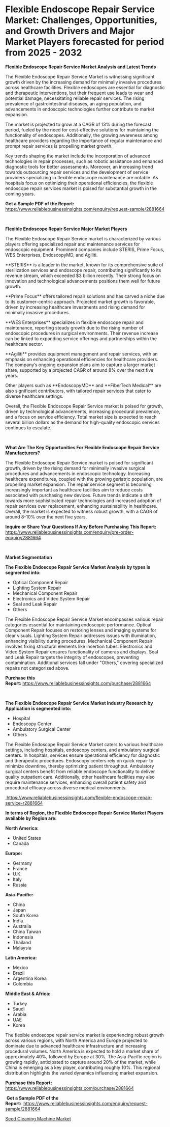 <p><h1>Flexible Endoscope Repair Service Market: Challenges, Opportunities, and Growth Drivers and Major Market Players forecasted for period from 2025 - 2032</h1></p><p><strong>Flexible Endoscope Repair Service Market Analysis and Latest Trends</strong></p>
<p><p>The Flexible Endoscope Repair Service Market is witnessing significant growth driven by the increasing demand for minimally invasive procedures across healthcare facilities. Flexible endoscopes are essential for diagnostic and therapeutic interventions, but their frequent use leads to wear and potential damage, necessitating reliable repair services. The rising prevalence of gastrointestinal diseases, an aging population, and advancements in endoscopic technologies further contribute to market expansion.</p><p>The market is projected to grow at a CAGR of 13% during the forecast period, fueled by the need for cost-effective solutions for maintaining the functionality of endoscopes. Additionally, the growing awareness among healthcare providers regarding the importance of regular maintenance and prompt repair services is propelling market growth. </p><p>Key trends shaping the market include the incorporation of advanced technologies in repair processes, such as robotic assistance and enhanced diagnostic tools for better assessments. Moreover, an increasing trend towards outsourcing repair services and the development of service providers specializing in flexible endoscope maintenance are notable. As hospitals focus on optimizing their operational efficiencies, the flexible endoscope repair services market is poised for substantial growth in the coming years.</p></p>
<p><strong>Get a Sample PDF of the Report:&nbsp;</strong> <a href="https://www.reliablebusinessinsights.com/enquiry/request-sample/2881664?utm_campaign=3080&utm_medium=2&utm_source=Github&utm_content=ia&utm_term=12032025&utm_id=flexible-endoscope-repair-service">https://www.reliablebusinessinsights.com/enquiry/request-sample/2881664</a></p>
<p>&nbsp;</p>
<p><strong>Flexible Endoscope Repair Service Major Market Players</strong></p>
<p><p>The Flexible Endoscope Repair Service market is characterized by various players offering specialized repair and maintenance services for endoscopic equipment. Prominent companies include STERIS, Prime Focus, WES Enterprises, EndoscopyMD, and Agiliti.</p><p>**STERIS** is a leader in the market, known for its comprehensive suite of sterilization services and endoscope repair, contributing significantly to its revenue stream, which exceeded $3 billion recently. Their strong focus on innovation and technological advancements positions them well for future growth.</p><p>**Prime Focus** offers tailored repair solutions and has carved a niche due to its customer-centric approach. Projected market growth is favorable, driven by increasing healthcare investments and rising demand for minimally invasive procedures.</p><p>**WES Enterprises** specializes in flexible endoscope repair and maintenance, reporting steady growth due to the rising number of endoscopic procedures in surgical environments. Their revenue increase can be linked to expanding service offerings and partnerships within the healthcare sector.</p><p>**Agiliti** provides equipment management and repair services, with an emphasis on enhancing operational efficiencies for healthcare providers. The company’s ongoing expansion plans aim to capture a larger market share, supported by a projected CAGR of around 8% over the next five years.</p><p>Other players such as **EndoscopyMD** and **FiberTech Medical** are also significant contributors, with tailored repair services that cater to diverse healthcare settings.</p><p>Overall, the Flexible Endoscope Repair Service market is poised for growth, driven by technological advancements, increasing procedural prevalence, and a focus on service efficiency. Total market size is expected to reach several billion dollars as the demand for high-quality endoscopic services continues to escalate.</p></p>
<p>&nbsp;</p>
<p><strong>What Are The Key Opportunities For Flexible Endoscope Repair Service Manufacturers?</strong></p>
<p><p>The Flexible Endoscope Repair Service market is poised for significant growth, driven by the rising demand for minimally invasive surgical procedures and advancements in endoscopic technology. Increasing healthcare expenditures, coupled with the growing geriatric population, are propelling market expansion. The repair service segment is becoming increasingly important as healthcare facilities aim to reduce costs associated with purchasing new devices. Future trends indicate a shift towards more sophisticated repair technologies and increased adoption of repair services over replacement, enhancing sustainability in healthcare. Overall, the market is expected to witness robust growth, with a CAGR of around 8-10% over the next five years.</p></p>
<p><strong>Inquire or Share Your Questions If Any Before Purchasing This Report:</strong> <a href="https://www.reliablebusinessinsights.com/enquiry/pre-order-enquiry/2881664?utm_campaign=3080&utm_medium=2&utm_source=Github&utm_content=ia&utm_term=12032025&utm_id=flexible-endoscope-repair-service">https://www.reliablebusinessinsights.com/enquiry/pre-order-enquiry/2881664</a></p>
<p>&nbsp;</p>
<p><strong>Market Segmentation</strong></p>
<p><strong>The Flexible Endoscope Repair Service Market Analysis by types is segmented into:</strong></p>
<p><ul><li>Optical Component Repair</li><li>Lighting System Repair</li><li>Mechanical Component Repair</li><li>Electronics and Video System Repair</li><li>Seal and Leak Repair</li><li>Others</li></ul></p>
<p><p>The Flexible Endoscope Repair Service Market encompasses various repair categories essential for maintaining endoscopic performance. Optical Component Repair focuses on restoring lenses and imaging systems for clear visuals. Lighting System Repair addresses issues with illumination, enhancing visibility during procedures. Mechanical Component Repair involves fixing structural elements like insertion tubes. Electronics and Video System Repair ensures functionality of cameras and displays. Seal and Leak Repair targets the integrity of endoscopes, preventing contamination. Additional services fall under "Others," covering specialized repairs not categorized above.</p></p>
<p><strong>Purchase this Report:&nbsp;</strong><a href="https://www.reliablebusinessinsights.com/purchase/2881664?utm_campaign=3080&utm_medium=2&utm_source=Github&utm_content=ia&utm_term=12032025&utm_id=flexible-endoscope-repair-service">https://www.reliablebusinessinsights.com/purchase/2881664</a></p>
<p>&nbsp;</p>
<p><strong>The Flexible Endoscope Repair Service Market Industry Research by Application is segmented into:</strong></p>
<p><ul><li>Hospital</li><li>Endoscopy Center</li><li>Ambulatory Surgical Center</li><li>Others</li></ul></p>
<p><p>The Flexible Endoscope Repair Service Market caters to various healthcare settings, including hospitals, endoscopy centers, and ambulatory surgical centers. In hospitals, services ensure operational efficiency for diagnostic and therapeutic procedures. Endoscopy centers rely on quick repair to minimize downtime, thereby optimizing patient throughput. Ambulatory surgical centers benefit from reliable endoscope functionality to deliver quality outpatient care. Additionally, other healthcare facilities may also require maintenance services, enhancing overall patient safety and procedural efficacy across diverse medical environments.</p></p>
<p><a href="https://www.reliablebusinessinsights.com/flexible-endoscope-repair-service-r2881664?utm_campaign=3080&utm_medium=2&utm_source=Github&utm_content=ia&utm_term=12032025&utm_id=flexible-endoscope-repair-service">&nbsp;https://www.reliablebusinessinsights.com/flexible-endoscope-repair-service-r2881664</a></p>
<p><strong>In terms of Region, the Flexible Endoscope Repair Service Market Players available by Region are:</strong></p>
<p>
    <p> <strong> North America: </strong>
        <ul>
            <li>United States</li>
            <li>Canada</li>
        </ul>
        </p> 
    <p> <strong> Europe: </strong>
        <ul>
            <li>Germany</li>
            <li>France</li>
            <li>U.K.</li>
            <li>Italy</li>
            <li>Russia</li>
        </ul>
        </p> 
    <p> <strong> Asia-Pacific: </strong>
        <ul>
            <li>China</li>
            <li>Japan</li>
            <li>South Korea</li>
            <li>India</li>
            <li>Australia</li>
            <li>China Taiwan</li>
            <li>Indonesia</li>
            <li>Thailand</li>
            <li>Malaysia</li>
        </ul>
        </p> 
    <p> <strong> Latin America: </strong>
        <ul>
            <li>Mexico</li>
            <li>Brazil</li>
            <li>Argentina Korea</li>
            <li>Colombia</li>
        </ul>
        </p> 
    <p> <strong> Middle East & Africa: </strong>
        <ul>
            <li>Turkey</li>
            <li>Saudi</li>
            <li>Arabia</li>
            <li>UAE</li>
            <li>Korea</li>
        </ul>
    </p>
    </p>
<p><p>The flexible endoscope repair service market is experiencing robust growth across various regions, with North America and Europe projected to dominate due to advanced healthcare infrastructure and increasing procedural volumes. North America is expected to hold a market share of approximately 40%, followed by Europe at 30%. The Asia-Pacific region is growing rapidly, anticipated to capture around 20% of the market, while China is emerging as a key player, contributing roughly 10%. This regional distribution highlights the varied dynamics influencing market expansion.</p></p>
<p><strong>Purchase this Report: </strong><a href="https://www.reliablebusinessinsights.com/purchase/2881664?utm_campaign=3080&utm_medium=2&utm_source=Github&utm_content=ia&utm_term=12032025&utm_id=flexible-endoscope-repair-service">https://www.reliablebusinessinsights.com/purchase/2881664</a></p>
<p>&nbsp;<strong>Get a Sample PDF of the Report:&nbsp;&nbsp;</strong><a href="https://www.reliablebusinessinsights.com/enquiry/request-sample/2881664?utm_campaign=3080&utm_medium=2&utm_source=Github&utm_content=ia&utm_term=12032025&utm_id=flexible-endoscope-repair-service">https://www.reliablebusinessinsights.com/enquiry/request-sample/2881664</a></p>
<p><strong></strong></p>
<p><p><a href="https://github.com/chkrselia/Market-Research-Report-List-1/blob/main/seed-cleaning-machine-market.md?utm_campaign=3080&utm_medium=2&utm_source=Github&utm_content=ia&utm_term=12032025&utm_id=flexible-endoscope-repair-service">Seed Cleaning Machine Market</a></p></p>